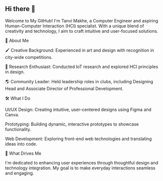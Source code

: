 ## Hi there 👋
Welcome to My GitHub!
I'm Tanvi Makhe, a Computer Engineer and aspiring Human-Computer Interaction (HCI) specialist. With a unique blend of creativity and technology, I aim to craft intuitive and user-focused solutions.

🌟 About Me

🖌️ Creative Background: Experienced in art and design with recognition in city-wide competitions.

🧪 Research Enthusiast: Conducted IoT research and explored HCI principles in design.

🌎 Community Leader: Held leadership roles in clubs, including Designing Head and Associate Director of Professional Development.

🛠️ What I Do

UI/UX Design: Creating intuitive, user-centered designs using Figma and Canva.

Prototyping: Building dynamic, interactive prototypes to showcase functionality.

Web Development: Exploring front-end web technologies and translating ideas into code.

🚀 What Drives Me

I'm dedicated to enhancing user experiences through thoughtful design and technology integration. My goal is to make everyday interactions seamless and engaging.


<!--
**tanvimakhe/tanvimakhe** is a ✨ _special_ ✨ repository because its `README.md` (this file) appears on your GitHub profile.

Here are some ideas to get you started:

- 🔭 I’m currently working on ...
- 🌱 I’m currently learning ...
- 👯 I’m looking to collaborate on ...
- 🤔 I’m looking for help with ...
- 💬 Ask me about ...
- 📫 How to reach me: ...
- 😄 Pronouns: ...
- ⚡ Fun fact: ...
-->
